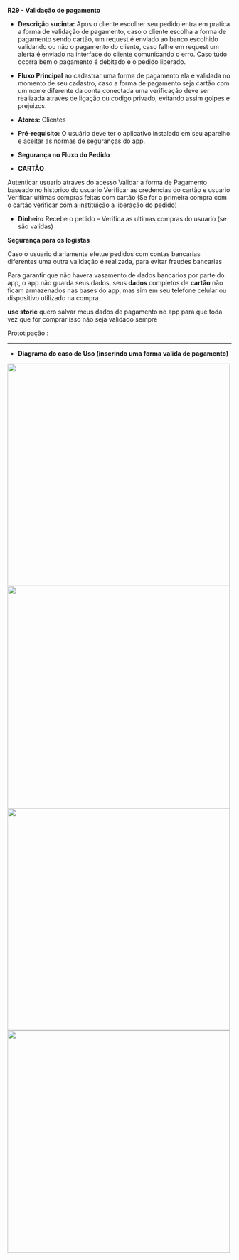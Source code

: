 **R29 - Validação de pagamento** 

- **Descrição sucinta:** 
Apos o cliente escolher seu pedido entra em pratica a forma de validação de pagamento, caso o cliente escolha a forma de pagamento 
sendo cartão, um request é enviado ao banco escolhido validando ou não o pagamento do cliente, caso falhe em request um alerta é enviado na interface do cliente comunicando o erro. Caso tudo ocorra bem o pagamento é debitado e o pedido liberado.

- **Fluxo Principal**
ao cadastrar uma forma de pagamento ela é validada no momento de seu cadastro, caso a forma de pagamento seja cartão com um nome diferente da conta conectada uma verificação deve ser realizada atraves de ligação ou codigo privado, evitando assim golpes e prejuizos.

- **Atores:** Clientes

- **Pré-requisito:** O usuário deve ter o aplicativo instalado em seu aparelho e aceitar as normas de seguranças do app. 

- **Segurança no Fluxo do Pedido**
 
- **CARTÃO** 

Autenticar usuario atraves do acesso 
Validar a forma de Pagamento baseado no historico do usuario 
Verificar as credencias do cartão e usuario  
Verificar ultimas compras feitas com cartão (Se for a primeira compra com o cartão verificar com a instituição a liberação do pedido) 
- **Dinheiro** 
Recebe o pedido – Verifica as ultimas compras do usuario (se são validas) 

**Segurança para os logistas** 

Caso o usuario diariamente efetue pedidos com contas bancarias diferentes uma outra validação é realizada, para evitar fraudes bancarias

Para garantir que não havera vasamento de dados bancarios por parte do app, o app não guarda seus dados, seus **dados** completos de **cartão** não ficam armazenados nas bases do app, mas sim em seu telefone celular ou dispositivo utilizado na compra. 
 

**use storie** 
quero salvar meus dados de pagamento no app para que toda vez que for comprar isso não seja validado sempre

Prototipação :
****
- **Diagrama do caso de Uso (inserindo uma forma valida de pagamento)**
<img src="https://i.imgur.com/GC2AZUO.jpg" width="500" height="500" />
<img src="https://i.imgur.com/gf7M2rD.jpg" width="500" height="500" />
<img src="https://i.imgur.com/j7TgW9h.jpg" width="500" height="500" />
<img src="https://i.imgur.com/mVLjKsu.jpg" width="500" height="500" />

